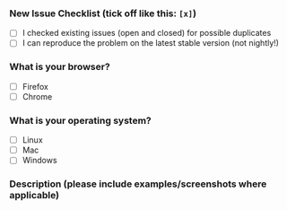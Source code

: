 ### New Issue Checklist (tick off like this: `[x]`)

- [ ] I checked existing issues (open and closed) for possible duplicates
- [ ] I can reproduce the problem on the latest stable version (not nightly!)

### What is your browser?

- [ ] Firefox
- [ ] Chrome

### What is your operating system?

- [ ] Linux
- [ ] Mac
- [ ] Windows

### Description (please include examples/screenshots where applicable)


